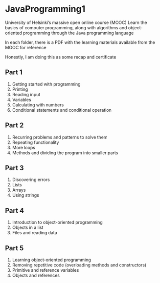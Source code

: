 # JavaProgramming1
University of Helsinki’s massive open online course (MOOC) 
Learn the basics of computer programming, along with algorithms and object-oriented programming through the Java programming language

In each folder, there is a PDF with the learning materials available from the MOOC for reference

Honestly, I am doing this as some recap and certificate

## Part 1
1. Getting started with programming
2. Printing
3. Reading input
4. Variables
5. Calculating with numbers
6. Conditional statements and conditional operation

## Part 2
1. Recurring problems and patterns to solve them
2. Repeating functionality
3. More loops
4. Methods and dividing the program into smaller parts

## Part 3
1. Discovering errors
2. Lists
3. Arrays
4. Using strings

## Part 4
1. Introduction to object-oriented programming
2. Objects in a list
3. Files and reading data

## Part 5
1. Learning object-oriented programming
2. Removing repetitive code (overloading methods and constructors)
3. Primitive and reference variables
4. Objects and references

